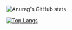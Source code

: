 ![Anurag's GitHub stats](https://github-readme-stats.vercel.app/api?username=za96346&show_icons=true&theme=merko&&show_owne=truer&include_all_commits=true)

[![Top Langs](https://github-readme-stats.vercel.app/api/top-langs/?username=za96346)](https://github.com/anuraghazra/github-readme-stats)
